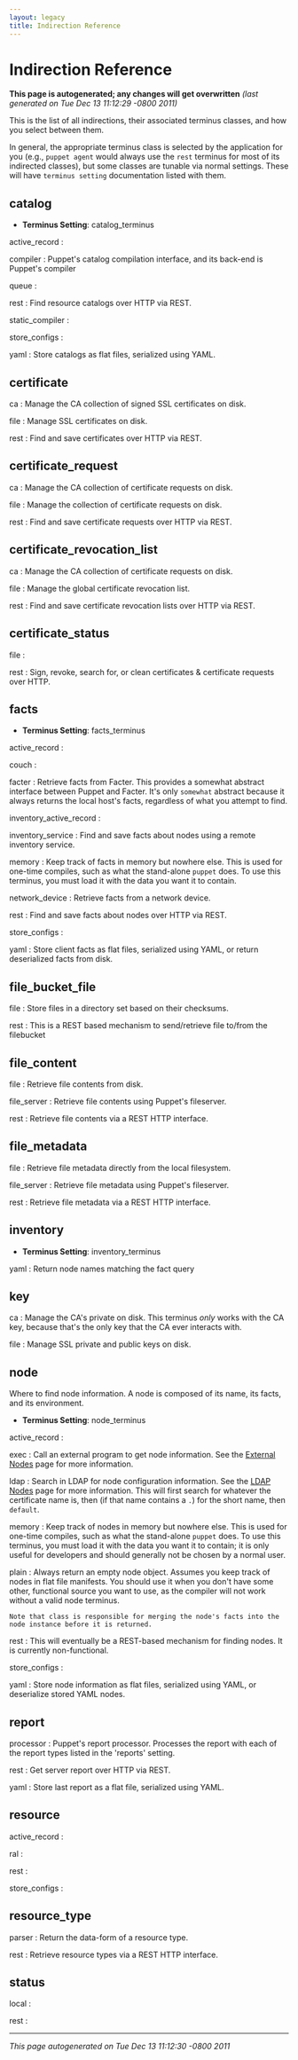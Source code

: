 ```yaml
---
layout: legacy
title: Indirection Reference
---
```


# Indirection Reference



**This page is autogenerated; any changes will get overwritten** *(last generated on Tue Dec 13 11:12:29 -0800 2011)*

This is the list of all indirections, their associated terminus classes, and how you select between them.

In general, the appropriate terminus class is selected by the application for you (e.g., `puppet agent` would always use the `rest`
terminus for most of its indirected classes), but some classes are tunable via normal settings.  These will have `terminus setting` documentation listed with them.


## catalog

* **Terminus Setting**: catalog_terminus

active_record
: 

compiler
: Puppet's catalog compilation interface, and its back-end is
    Puppet's compiler

queue
: 

rest
: Find resource catalogs over HTTP via REST.

static_compiler
: 

store_configs
: 

yaml
: Store catalogs as flat files, serialized using YAML.

## certificate



ca
: Manage the CA collection of signed SSL certificates on disk.

file
: Manage SSL certificates on disk.

rest
: Find and save certificates over HTTP via REST.

## certificate_request



ca
: Manage the CA collection of certificate requests on disk.

file
: Manage the collection of certificate requests on disk.

rest
: Find and save certificate requests over HTTP via REST.

## certificate_revocation_list



ca
: Manage the CA collection of certificate requests on disk.

file
: Manage the global certificate revocation list.

rest
: Find and save certificate revocation lists over HTTP via REST.

## certificate_status



file
: 

rest
: Sign, revoke, search for, or clean certificates & certificate requests over HTTP.

## facts

* **Terminus Setting**: facts_terminus

active_record
: 

couch
: 

facter
: Retrieve facts from Facter.  This provides a somewhat abstract interface
    between Puppet and Facter.  It's only `somewhat` abstract because it always
    returns the local host's facts, regardless of what you attempt to find.

inventory_active_record
: 

inventory_service
: Find and save facts about nodes using a remote inventory service.

memory
: Keep track of facts in memory but nowhere else.  This is used for
    one-time compiles, such as what the stand-alone `puppet` does.
    To use this terminus, you must load it with the data you want it
    to contain.

network_device
: Retrieve facts from a network device.

rest
: Find and save facts about nodes over HTTP via REST.

store_configs
: 

yaml
: Store client facts as flat files, serialized using YAML, or
    return deserialized facts from disk.

## file_bucket_file



file
: Store files in a directory set based on their checksums.

rest
: This is a REST based mechanism to send/retrieve file to/from the filebucket

## file_content



file
: Retrieve file contents from disk.

file_server
: Retrieve file contents using Puppet's fileserver.

rest
: Retrieve file contents via a REST HTTP interface.

## file_metadata



file
: Retrieve file metadata directly from the local filesystem.

file_server
: Retrieve file metadata using Puppet's fileserver.

rest
: Retrieve file metadata via a REST HTTP interface.

## inventory

* **Terminus Setting**: inventory_terminus

yaml
: Return node names matching the fact query

## key



ca
: Manage the CA's private on disk.  This terminus *only* works
    with the CA key, because that's the only key that the CA ever interacts
    with.

file
: Manage SSL private and public keys on disk.

## node

Where to find node information.
A node is composed of its name, its facts, and its environment.

* **Terminus Setting**: node_terminus

active_record
: 

exec
: Call an external program to get node information.  See
    the [External Nodes](http://docs.puppetlabs.com/guides/external_nodes.html) page for more information.

ldap
: Search in LDAP for node configuration information.  See
    the [LDAP Nodes](http://projects.puppetlabs.com/projects/puppet/wiki/Ldap_Nodes) page for more information.  This will first
    search for whatever the certificate name is, then (if that name
    contains a `.`) for the short name, then `default`.

memory
: Keep track of nodes in memory but nowhere else.  This is used for
    one-time compiles, such as what the stand-alone `puppet` does.
    To use this terminus, you must load it with the data you want it
    to contain; it is only useful for developers and should generally not
    be chosen by a normal user.

plain
: Always return an empty node object. Assumes you keep track of nodes
    in flat file manifests.  You should use it when you don't have some other,
    functional source you want to use, as the compiler will not work without a
    valid node terminus.

    Note that class is responsible for merging the node's facts into the
    node instance before it is returned.

rest
: This will eventually be a REST-based mechanism for finding nodes.  It is currently non-functional.

store_configs
: 

yaml
: Store node information as flat files, serialized using YAML,
    or deserialize stored YAML nodes.

## report



processor
: Puppet's report processor.  Processes the report with each of
    the report types listed in the 'reports' setting.

rest
: Get server report over HTTP via REST.

yaml
: Store last report as a flat file, serialized using YAML.

## resource



active_record
: 

ral
: 

rest
: 

store_configs
: 

## resource_type



parser
: Return the data-form of a resource type.

rest
: Retrieve resource types via a REST HTTP interface.

## status



local
: 

rest
: 



----------------

*This page autogenerated on Tue Dec 13 11:12:30 -0800 2011*
